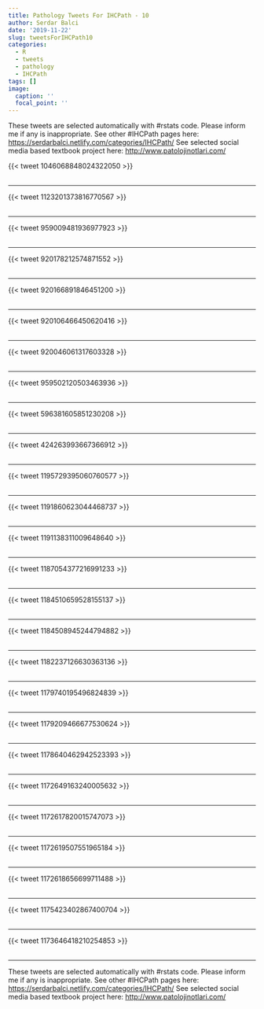 ```yaml
---
title: Pathology Tweets For IHCPath - 10
author: Serdar Balci
date: '2019-11-22'
slug: tweetsForIHCPath10
categories:
  - R
  - tweets
  - pathology
  - IHCPath
tags: []
image:
  caption: ''
  focal_point: ''
---
```



These tweets are selected automatically with #rstats code. Please inform me if any is inappropriate.
See other #IHCPath pages here: https://serdarbalci.netlify.com/categories/IHCPath/ 
See selected social media based textbook project here: http://www.patolojinotlari.com/

{{< tweet 1046068848024322050 >}}
<br>
<br>
<hr>
{{< tweet 1123201373816770567 >}}
<br>
<br>
<hr>
{{< tweet 959009481936977923 >}}
<br>
<br>
<hr>
{{< tweet 920178212574871552 >}}
<br>
<br>
<hr>
{{< tweet 920166891846451200 >}}
<br>
<br>
<hr>
{{< tweet 920106466450620416 >}}
<br>
<br>
<hr>
{{< tweet 920046061317603328 >}}
<br>
<br>
<hr>
{{< tweet 959502120503463936 >}}
<br>
<br>
<hr>
{{< tweet 596381605851230208 >}}
<br>
<br>
<hr>
{{< tweet 424263993667366912 >}}
<br>
<br>
<hr>
{{< tweet 1195729395060760577 >}}
<br>
<br>
<hr>
{{< tweet 1191860623044468737 >}}
<br>
<br>
<hr>
{{< tweet 1191138311009648640 >}}
<br>
<br>
<hr>
{{< tweet 1187054377216991233 >}}
<br>
<br>
<hr>
{{< tweet 1184510659528155137 >}}
<br>
<br>
<hr>
{{< tweet 1184508945244794882 >}}
<br>
<br>
<hr>
{{< tweet 1182237126630363136 >}}
<br>
<br>
<hr>
{{< tweet 1179740195496824839 >}}
<br>
<br>
<hr>
{{< tweet 1179209466677530624 >}}
<br>
<br>
<hr>
{{< tweet 1178640462942523393 >}}
<br>
<br>
<hr>
{{< tweet 1172649163240005632 >}}
<br>
<br>
<hr>
{{< tweet 1172617820015747073 >}}
<br>
<br>
<hr>
{{< tweet 1172619507551965184 >}}
<br>
<br>
<hr>
{{< tweet 1172618656699711488 >}}
<br>
<br>
<hr>
{{< tweet 1175423402867400704 >}}
<br>
<br>
<hr>
{{< tweet 1173646418210254853 >}}
<br>
<br>
<hr>


These tweets are selected automatically with #rstats code. Please inform me if any is inappropriate.
See other #IHCPath pages here: https://serdarbalci.netlify.com/categories/IHCPath/ 
See selected social media based textbook project here: http://www.patolojinotlari.com/
